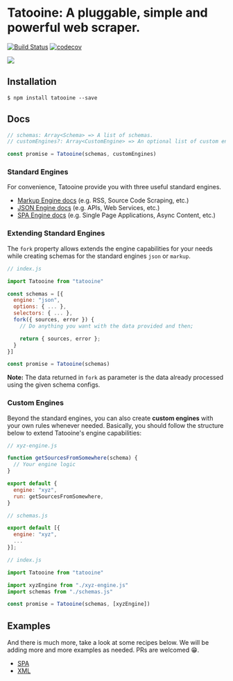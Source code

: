 # Tatooine: A pluggable, simple and powerful web scraper.

[![Build Status](https://travis-ci.org/obetomuniz/tatooine.svg?branch=master)](https://travis-ci.org/obetomuniz/tatooine)
[![codecov](https://codecov.io/gh/obetomuniz/tatooine/branch/master/graph/badge.svg)](https://codecov.io/gh/obetomuniz/tatooine)

<img src="https://cloud.githubusercontent.com/assets/1680157/17003290/a47ea06a-4ea5-11e6-8fc0-c36988534226.png" />

## Installation

```ssh
$ npm install tatooine --save
```

## Docs

```js
// schemas: Array<Schema> => A list of schemas.
// customEngines?: Array<CustomEngine> => An optional list of custom engines.

const promise = Tatooine(schemas, customEngines)
```

### Standard Engines

For convenience, Tatooine provide you with three useful standard engines.

- [Markup Engine docs](https://github.com/obetomuniz/tatooine/tree/master/docs/engines/MARKUP.md) (e.g. RSS, Source Code Scraping, etc.)
- [JSON Engine docs](https://github.com/obetomuniz/tatooine/tree/master/docs/engines/JSON.md) (e.g. APIs, Web Services, etc.)
- [SPA Engine docs](https://github.com/obetomuniz/tatooine/tree/master/docs/engines/SPA.md) (e.g. Single Page Applications, Async Content, etc.)

### Extending Standard Engines

The `fork` property allows extends the engine capabilities for your needs while creating schemas for the standard engines `json` or `markup`.

```js
// index.js

import Tatooine from "tatooine"

const schemas = [{
  engine: "json",
  options: { ... },
  selectors: { ... },
  fork({ sources, error }) {
    // Do anything you want with the data provided and then;

    return { sources, error };
  }
}]

const promise = Tatooine(schemas)
```

**Note:** The data returned in `fork` as parameter is the data already processed using the given schema configs.

### Custom Engines

Beyond the standard engines, you can also create **custom engines** with your own rules whenever needed. Basically, you should follow the structure below to extend Tatooine's engine capabilities:

```js
// xyz-engine.js

function getSourcesFromSomewhere(schema) {
  // Your engine logic
}

export default {
  engine: "xyz",
  run: getSourcesFromSomewhere,
}
```

```js
// schemas.js

export default [{
  engine: "xyz",
  ...
}];
```

```js
// index.js

import Tatooine from "tatooine"

import xyzEngine from "./xyz-engine.js"
import schemas from "./schemas.js"

const promise = Tatooine(schemas, [xyzEngine])
```

## Examples

And there is much more, take a look at some recipes below. We will be adding more and more examples as needed. PRs are welcomed 😁.

- [SPA](https://github.com/obetomuniz/tatooine/tree/master/docs/recipes/advanced/SPA.md)
- [XML](https://github.com/obetomuniz/tatooine/tree/master/docs/recipes/simple/XML.md)
